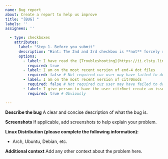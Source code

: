 ```yaml
---
name: Bug report
about: Create a report to help us improve
title: "[BUG] "
labels: ''
assignees: ''

  - type: checkboxes
    attributes:
      label: "Step 1. Before you submit"
      description: "Hint: The 2nd and 3rd checkbox is **not** forcely required as you may have failed to do so."
      options:
        - label: I have read the [Troubleshooting](https://ii.clsty.link/en/ii-qs/04troubleshooting/) and [Usage](https://ii.clsty.link/en/ii-qs/02usage/) pages.
          required: true
        - label: I am on the most recent version of end-4 dot files
          required: false # Not required cuz user may have failed to do so
        - label: I am on the most recent version of citr0mods
          required: false # Not required cuz user may have failed to do so
        - label: I give person to have the user citr0net create an issue under end-4 on my behalf
          required: true # Obviously

---
```


**Describe the bug**
A clear and concise description of what the bug is.

**Screenshots**
If applicable, add screenshots to help explain your problem.

**Linux Distribution (please complete the following information):**
 - Arch, Ubuntu, Debian, etc.

**Additional context**
Add any other context about the problem here.
